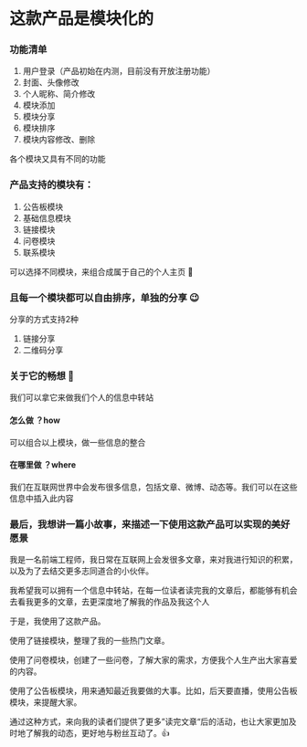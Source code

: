 # 这款产品是模块化的

### 功能清单
1. 用户登录（产品初始在内测，目前没有开放注册功能）
2. 封面、头像修改
3. 个人昵称、简介修改
4. 模块添加
5. 模块分享
6. 模块排序
7. 模块内容修改、删除

各个模块又具有不同的功能

### 产品支持的模块有：
1. 公告板模块
2. 基础信息模块 
3. 链接模块
4. 问卷模块
5. 联系模块

可以选择不同模块，来组合成属于自己的个人主页 👏

### 且每一个模块都可以自由排序，单独的分享 😉

分享的方式支持2种
1. 链接分享
2. 二维码分享

### 关于它的畅想 👹

我们可以拿它来做我们个人的信息中转站

####  怎么做 ？how

可以组合以上模块，做一些信息的整合

#### 在哪里做 ？where 

我们在互联网世界中会发布很多信息，包括文章、微博、动态等。我们可以在这些信息中插入此内容

### 最后，我想讲一篇小故事，来描述一下使用这款产品可以实现的美好愿景

  我是一名前端工程师，我日常在互联网上会发很多文章，来对我进行知识的积累，以及为了去结交更多志同道合的小伙伴。
  
  我希望我可以拥有一个信息中转站，在每一位读者读完我的文章后，都能够有机会去看我更多的文章，去更深度地了解我的作品及我这个人
  
  于是，我使用了这款产品。
  
  使用了链接模块，整理了我的一些热门文章。
  
  使用了问卷模块，创建了一些问卷，了解大家的需求，方便我个人生产出大家喜爱的内容。
  
  使用了公告板模块，用来通知最近我要做的大事。比如，后天要直播，使用公告板模块，来提醒大家。
  
  通过这种方式，来向我的读者们提供了更多”读完文章“后的活动，也让大家更加及时地了解我的动态，更好地与粉丝互动了。👍
